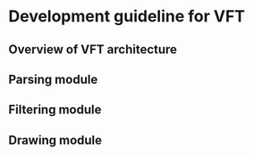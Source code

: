 # Development guideline for VFT
## Overview of VFT architecture
## Parsing module
## Filtering module
## Drawing module
